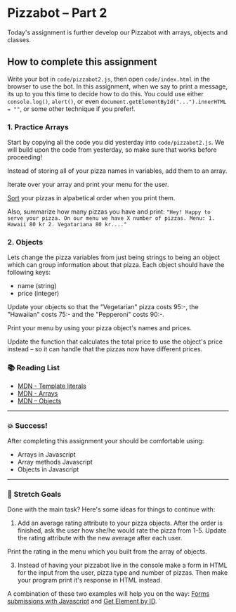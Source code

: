 # Pizzabot – Part 2

Today's assignment is further develop our Pizzabot with arrays, objects and classes.

## How to complete this assignment

Write your bot in `code/pizzabot2.js`, then open `code/index.html` in the browser to use the bot. In this assignment, when we say to print a message, its up to you this time to decide how to do this. You could use either `console.log()`, `alert()`, or even `document.getElementById("...").innerHTML = ""`, or some other technique if you prefer!.

### 1. Practice Arrays

Start by copying all the code you did yesterday into `code/pizzabot2.js`. We will build upon the code from yesterday, so make sure that works before proceeding!

Instead of storing all of your pizza names in variables, add them to an array.

Iterate over your array and print your menu for the user.

[Sort](https://developer.mozilla.org/en-US/docs/Web/JavaScript/Reference/Global_Objects/Array/sort) your pizzas in alpabetical order when you print them.

Also, summarize how many pizzas you have and print: `"Hey! Happy to serve your pizza. On our menu we have X number of pizzas. Menu: 1. Hawaii 80 kr 2. Vegatariana 80 kr...."`

### 2. Objects

Lets change the pizza variables from just being strings to being an object which can group information about that pizza. Each object should have the following keys:

* name (string)
* price (integer)

Update your objects so that the "Vegetarian" pizza costs 95:-, the "Hawaiian" costs 75:- and the "Pepperoni" costs 90:-.

Print your menu by using your pizza object's names and prices.

Update the function that calculates the total price to use the object's price instead – so it can handle that the pizzas now have different prices.


### :books: Reading List

* [MDN - Template literals](https://developer.mozilla.org/en-US/docs/Web/JavaScript/Reference/Template_literals)
* [MDN - Arrays](https://developer.mozilla.org/en-US/docs/Web/JavaScript/Reference/Global_Objects/Array)
* [MDN – Objects](https://developer.mozilla.org/en-US/docs/Learn/JavaScript/Objects)

---

### :boom: Success!

After completing this assignment your should be comfortable using:

* Arrays in Javascript
* Array methods Javascript
* Objects in Javascript

---

### :runner: Stretch Goals

Done with the main task? Here's some ideas for things to continue with:

1. Add an average rating attribute to your pizza objects. After the order is finished, ask the user how she/he would rate the pizza from 1-5. Update the rating attribute with the new average after each user.

Print the rating in the menu which you built from the array of objects.

3. Instead of having your pizzabot live in the console make a form in HTML for the input from the user, pizza type and number of pizzas. Then make your program print it's response in HTML instead.

A combination of these two examples will help you on the way: [Forms submissions with Javascript](https://www.w3schools.com/js/tryit.asp?filename=tryjs_form_submit) and [Get Element by ID](https://www.w3schools.com/js/exercise.asp?filename=exercise_arrays4).
`
